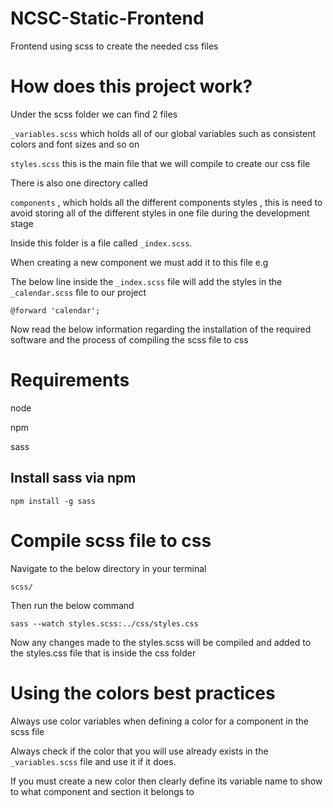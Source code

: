 # NCSC-Static-Frontend
Frontend using scss to create the needed css files

# How does this project work?

Under the scss folder we can find 2 files 

`_variables.scss` which holds all of our global variables such as consistent colors and font sizes and so on 

`styles.scss` this is the main file that we will compile to create our css file

There is also one directory called 

`components` , which holds all the different components styles , this is need to avoid storing all of the different styles in one file during the development stage

Inside this folder is a file called `_index.scss`. 

When creating a new component we must add it to this file e.g

The below line inside the `_index.scss` file will add the styles in the `_calendar.scss` file to our project 
```
@forward 'calendar';
```
Now read the below information regarding the installation of the required software and the process of compiling the scss file to css 


# Requirements

node

npm

sass

## Install sass via npm

```
npm install -g sass 
```

# Compile scss file to css

Navigate to the below directory in your terminal 

```
scss/
```

Then run the below command

```
sass --watch styles.scss:../css/styles.css
```

Now any changes made to the styles.scss will be compiled and added to the styles.css file that is inside the css folder

# Using the colors best practices 

Always use color variables when defining a color for a component in the scss file 

Always check if the color that you will use already exists in the `_variables.scss` file and use it if it does.

If you must create a new color then clearly define its variable name to show to what component and section it belongs to 

